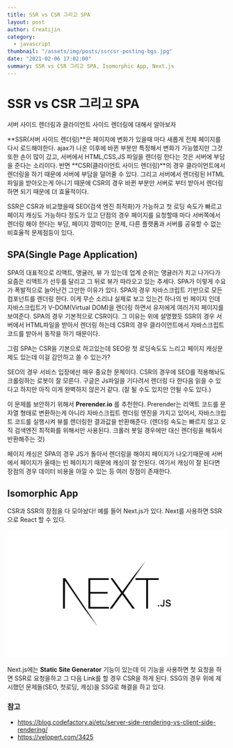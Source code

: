 ```yaml
---
title: SSR vs CSR 그리고 SPA
layout: post
author: Creatijin
category:
  - javascript
thumbnail: "/assets/img/posts/ssrcsr-posting-bgs.jpg"
date: "2021-02-06 17:02:00"
summary: SSR vs CSR 그리고 SPA, Isomorphic App, Next.js
---
```


# SSR vs CSR 그리고 SPA

서버 사이드 렌더링과 클라이언트 사이드 렌더링에 대해서 알아보자

**SSR(서버 사이드 렌더링)**은 페이지에 변화가 있을때 마다 새롭게 전체 페이지를 다시 로드해야한다. ajax가 나온 이후에 바뀐 부분만 특정해서 변화가 가능했지만 그것 또한 손이 많이 갔고, 서버에서 HTML,CSS,JS 파일을 렌더링 한다는 것은 서버에 부담을 준다는 소리이다. 반면 **CSR(클라이언트 사이드 렌더링)**의 경우 클라이언트에서 렌더링을 하기 때문에 서버에 부담을 덜어줄 수 있다. 그리고 서버에서 렌더링된 HTML파일을 받아오는게 아니기 때문에 CSR의 경우 바뀐 부분만 서버로 부터 받아서 렌더링 하면 되기 때문에 더 효율적이다.

SSR은 CSR과 비교했을때 SEO(검색 엔진 최적화)가 가능하고 첫 로딩 속도가 빠르고 페이지 캐싱도 가능하다 정도가 있고 단점의 경우 페이지를 요청할때 마다 서버쪽에서 렌더링 해야 한다는 부담, 페이지 깜박이는 문제, 다른 플랫폼과 서버를 공유할 수 없는 비효율적 문제점등이 있다.

## SPA(Single Page Application)

SPA의 대표적으로 리액트, 앵귤러, 뷰 가 있는데 업계 순위는 앵귤러가 치고 나가다가 요즘은 리액트가 선두를 달리고 그 뒤로 뷰가 따라오고 있는 추세다. SPA가 이렇게 수요가 폭발적으로 늘어난건 그만한 이유가 있다. SPA의 경우 자바스크립트 기반으로 모든 컴포넌트를 렌더링 한다. 이게 무슨 소리냐 실제로 보고 있는건 하나의 빈 페이지 인데 자바스크립트가 V-DOM(Virtual DOM)을 렌더링 하면서 유저에게 여러가지 페이지를 보여준다. SPA의 경우 기본적으로 CSR이다. 그 이유는 위에 설명했듯 SSR의 경우 서버에서 HTML파일을 받아서 렌더링 하는데 CSR의 경우 클라이언트에서 자바스크립트 코드를 받아서 동작을 하기 때문이다.

그럼 SPA는 CSR을 기본으로 하고있는데 SEO랑 첫 로딩속도도 느리고 페이지 캐싱문제도 있는데 이걸 감안하고 쓸 수 있는가?

SEO의 경우 서비스 입장에선 매우 중요한 문제이다. CSR의 경우에 SEO를 적용해놔도 크롤링하는 로봇이 잘 모른다. 구글은 Js파일을 기다려서 렌더링 다 한다음 읽을 수 있다고 하지만 아직 이게 완벽하지 않은거 같다. (잘 될 수도 있지만 안될 수도 있다.)

이 문제를 보안하기 위해서 **Prerender.io** 를 추천한다. Prerender는 리액트 코드를 문자열 형태로 변환하는게 아니라 자바스크립트 렌더링 엔진을 가지고 있어서, 자바스크립트 코드를 실행시켜 뷰를 렌더링한 결과값을 반환해준다. (렌더링 속도는 빠르지 않고 오직 검색엔진 최적화를 위해서만 사용된다. 크롤러 봇일 경우에만 대신 렌더링을 해줘서 반환해주는 것)

페이지 캐싱은 SPA의 경우 JS가 돌아서 렌더링을 해야지 페이지가 나오기때문에 서버에서 페이지가 올때는 빈 페이지기 때문에 캐싱이 잘 안된다. 여기서 캐싱이 잘 된다면 장점의 경우 데이터 비용을 아낄 수 있는 등 여러 장점이 존재한다.

## Isomorphic App

CSR과 SSR의 장점을 다 모아놨다! 예를 들어 Next.js가 있다. Next를 사용하면 SSR으로 React 할 수 있다.

![nextjs_img(1)](/assets/img/posts/next-posting-bgs.jpg)

Next.js에는 **Static Site Generator** 기능이 있는데 이 기능을 사용하면 첫 요청을 하면 SSR로 요청을하고 그 다음 Link를 할 경우 CSR을 하게 된다. SSG의 경우 위에 제시했던 문제들(SEO, 첫로딩, 캐싱)을 SSG로 해결을 하고 있다.

### 참고

- https://blog.codefactory.ai/etc/server-side-rendering-vs-client-side-rendering/
- https://velopert.com/3425
